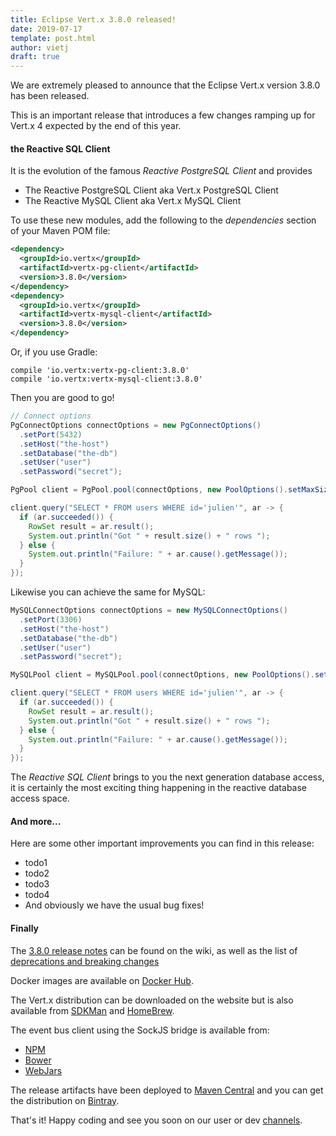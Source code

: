 ```yaml
---
title: Eclipse Vert.x 3.8.0 released!
date: 2019-07-17
template: post.html
author: vietj
draft: true
---
```


We are extremely pleased to announce that the Eclipse Vert.x version 3.8.0 has been released.

This is an important release that introduces a few changes ramping up for Vert.x 4 expected by the end of this year.

#### <a id="">the Reactive SQL Client</a>

It is the evolution of the famous *Reactive PostgreSQL Client* and provides

* The Reactive PostgreSQL Client aka Vert.x PostgreSQL Client
* The Reactive MySQL Client aka Vert.x MySQL Client

To use these new modules, add the following to the _dependencies_ section of your Maven POM file:

```xml
<dependency>
  <groupId>io.vertx</groupId>
  <artifactId>vertx-pg-client</artifactId>
  <version>3.8.0</version>
</dependency>
<dependency>
  <groupId>io.vertx</groupId>
  <artifactId>vertx-mysql-client</artifactId>
  <version>3.8.0</version>
</dependency>
```

Or, if you use Gradle:

```
compile 'io.vertx:vertx-pg-client:3.8.0'
compile 'io.vertx:vertx-mysql-client:3.8.0'
```

Then you are good to go!

```java
// Connect options
PgConnectOptions connectOptions = new PgConnectOptions()
  .setPort(5432)
  .setHost("the-host")
  .setDatabase("the-db")
  .setUser("user")
  .setPassword("secret");

PgPool client = PgPool.pool(connectOptions, new PoolOptions().setMaxSize(5));

client.query("SELECT * FROM users WHERE id='julien'", ar -> {
  if (ar.succeeded()) {
    RowSet result = ar.result();
    System.out.println("Got " + result.size() + " rows ");
  } else {
    System.out.println("Failure: " + ar.cause().getMessage());
  }
});
```

Likewise you can achieve the same for MySQL:

```java
MySQLConnectOptions connectOptions = new MySQLConnectOptions()
  .setPort(3306)
  .setHost("the-host")
  .setDatabase("the-db")
  .setUser("user")
  .setPassword("secret");

MySQLPool client = MySQLPool.pool(connectOptions, new PoolOptions().setMaxSize(5));

client.query("SELECT * FROM users WHERE id='julien'", ar -> {
  if (ar.succeeded()) {
    RowSet result = ar.result();
    System.out.println("Got " + result.size() + " rows ");
  } else {
    System.out.println("Failure: " + ar.cause().getMessage());
  }
});
```

The *Reactive SQL Client* brings to you the next generation database access, it is certainly the most exciting
thing happening in the reactive database access space.

#### And more...

Here are some other important improvements you can find in this release:

- todo1
- todo2
- todo3
- todo4
- And obviously we have the usual bug fixes!

#### Finally

The [3.8.0 release notes](https://github.com/vert-x3/wiki/wiki/3.8.0-Release-Notes) can be found on the wiki, as well as the
list of [deprecations and breaking changes](https://github.com/vert-x3/wiki/wiki/3.8.0-Deprecations-and-breaking-changes)

Docker images are available on [Docker Hub](https://hub.docker.com/u/vertx/).

The Vert.x distribution can be downloaded on the website but is also available from [SDKMan](http://sdkman.io/index.html) and [HomeBrew](http://brew.sh/).

The event bus client using the SockJS bridge is available from:

* [NPM](https://www.npmjs.com/package/vertx3-eventbus-client)
* [Bower](https://github.com/vert-x3/vertx-bus-bower)
* [WebJars](http://www.webjars.org/)

The release artifacts have been deployed to [Maven Central](http://search.maven.org/#search%7Cga%7C1%7Cg%3A%22io.vertx%22%20AND%20v%3A%223.8.0%22) and you can get the distribution on [Bintray](https://bintray.com/vertx/downloads/distribution/3.8.0/view).

That's it! Happy coding and see you soon on our user or dev [channels](https://vertx.io/community).
